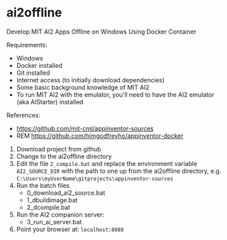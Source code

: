 # ai2offline
Develop MIT AI2 Apps Offline on Windows Using Docker Container

Requirements:
- Windows
- Docker installed
- Git installed
- Internet access (to initially download dependencies)
- Some basic background knowledge of MIT AI2
- To run MIT AI2 with the emulator, you'll need to have the AI2 emulator (aka AIStarter) installed

References:
- https://github.com/mit-cml/appinventor-sources
- REM https://github.com/himgodfreyho/appinventor-docker

1.  Download project from github
2.  Change to the ai2offline directory
3.  Edit the file `2_compile.bat` and replace the environment variable `AI2_SOURCE_DIR` with the path to one up from the ai2offline directory, e.g. `C:\Users\myUserName\gitprojects\appinventor-sources`
4.  Run the batch files
    * 0_download_ai2_source.bat
    * 1_dbuildimage.bat
    * 2_dcompile.bat
5. Run the AI2 companion server:
    * 3_run_ai_server.bat
6. Point your browser at: `localhost:8888`


